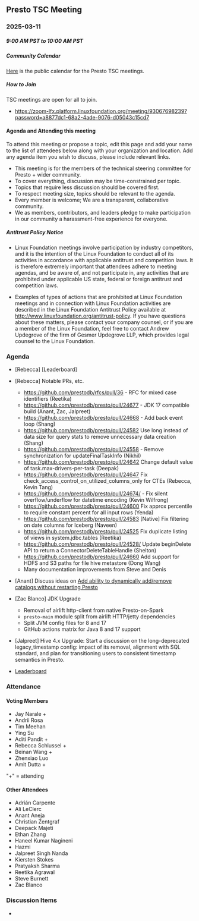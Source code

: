 ## Presto TSC Meeting

### 2025-03-11
##### 9:00 AM PST to 10:00 AM PST

##### Community Calendar

[Here](https://calendar.google.com/calendar/embed?src=linuxfoundation.org_vrjlva5b0u73ps75fvnv5sasi4%40group.calendar.google.com&ctz=America%2FChicago) is the public calendar for the Presto TSC meetings.

##### How to Join

TSC meetings are open for all to join.

* https://zoom-lfx.platform.linuxfoundation.org/meeting/93067698239?password=a8877dc1-68a2-4ade-9076-d05043c15cd7

#### Agenda and Attending this meeting

To attend this meeting or propose a topic, edit this page and add your name to the list of attendees below along with your organization and location. Add any agenda item you wish to discuss, please include relevant links.

* This meeting is for the members of the technical steering committee for Presto + wider community.
* To cover everything, discussion may be time-constrained per topic.
* Topics that require less discussion should be covered first.
* To respect meeting size, topics should be relevant to the agenda.
* Every member is welcome; We are a transparent, collaborative community.
* We as members, contributors, and leaders pledge to make participation in our community a harassment-free experience for everyone.

##### Antitrust Policy Notice

* Linux Foundation meetings involve participation by industry competitors, and it is the intention of the Linux Foundation to conduct all of its activities in accordance with applicable antitrust and competition laws. It is therefore extremely important that attendees adhere to meeting agendas, and be aware of, and not participate in, any activities that are prohibited under applicable US state, federal or foreign antitrust and competition laws.

* Examples of types of actions that are prohibited at Linux Foundation meetings and in connection with Linux Foundation activities are described in the Linux Foundation Antitrust Policy available at http://www.linuxfoundation.org/antitrust-policy. If you have questions about these matters, please contact your company counsel, or if you are a member of the Linux Foundation, feel free to contact Andrew Updegrove of the firm of Gesmer Updegrove LLP, which provides legal counsel to the Linux Foundation.

### Agenda

* [Rebecca] [Leaderboard]
* [Rebecca] Notable PRs, etc.
  * https://github.com/prestodb/rfcs/pull/36 - RFC for mixed case identifiers (Reetika)
  * https://github.com/prestodb/presto/pull/24677 - JDK 17 compatible build (Anant, Zac, Jalpreet)
  * https://github.com/prestodb/presto/pull/24668 - Add back event loop (Shang)
  * https://github.com/prestodb/presto/pull/24582 Use long instead of data size for query stats to remove unnecessary data creation (Shang)
  * https://github.com/prestodb/presto/pull/24558 - Remove synchronization for updateFinalTaskInfo (Nikhil)
  * https://github.com/prestodb/presto/pull/24642 Change default value of task.max-drivers-per-task (Deepak)
  * https://github.com/prestodb/presto/pull/24647 Fix check_access_control_on_utilized_columns_only for CTEs (Rebecca, Kevin Tang)
  * https://github.com/prestodb/presto/pull/24674/ - Fix silent overflow/underflow for datetime encoding (Kevin Wilfrong)
  * https://github.com/prestodb/presto/pull/24600 Fix approx percentile to require constant percent for all input rows (Yenda)
  * https://github.com/prestodb/presto/pull/24583 [Native] Fix filtering  on date columns for Iceberg (Naveen)
  * https://github.com/prestodb/presto/pull/24525 Fix duplicate listing of views in system.jdbc.tables (Reetika)
  * https://github.com/prestodb/presto/pull/24528/ Update beginDelete API to return a ConnectorDeleteTableHandle (Shelton)
  * https://github.com/prestodb/presto/pull/24660 Add support for HDFS and S3 paths for file hive metastore (Dong Wang)
  *  Many documentation improvements from Steve and Denis
* [Anant] Discuss ideas on [Add ability to dynamically add/remove catalogs without restarting Presto](https://github.com/prestodb/presto/pull/24587)
* [Zac Blanco] JDK Upgrade
  * Removal of airlift http-client from native Presto-on-Spark
  * `presto-main` module split from airlift HTTP/jetty dependencies
  * Split JVM config files for 8 and 17
  * GitHub actions matrix for Java 8 and 17 support
* [Jalpreet] Hive 4.x Upgrade: Start a discussion on the long-deprecated legacy_timestamp config: impact of its removal, alignment with SQL standard, and plan for transitioning users to consistent timestamp semantics in Presto.

* [Leaderboard](https://github.com/prestodb/tsc/tree/master/meetings/files/2025-03-11)

### Attendance


#### Voting Members

* Jay Narale +
* Andrii Rosa
* Tim Meehan
* Ying Su
* Aditi Pandit +
* Rebecca Schlussel +
* Beinan Wang +
* Zhenxiao Luo
* Amit Dutta +

"+" = attending


#### Other Attendees

* Adrián Carpente
* Ali LeClerc
* Anant Aneja
* Christian Zentgraf
* Deepack Majeti
* Ethan Zhang
* Haneel Kumar Nagineni
* Hazmi
* Jalpreet Singh Nanda
* Kiersten Stokes
* Pratyaksh Sharma
* Reetika Agrawal
* Steve Burnett
* Zac Blanco



### Discussion Items

- 
